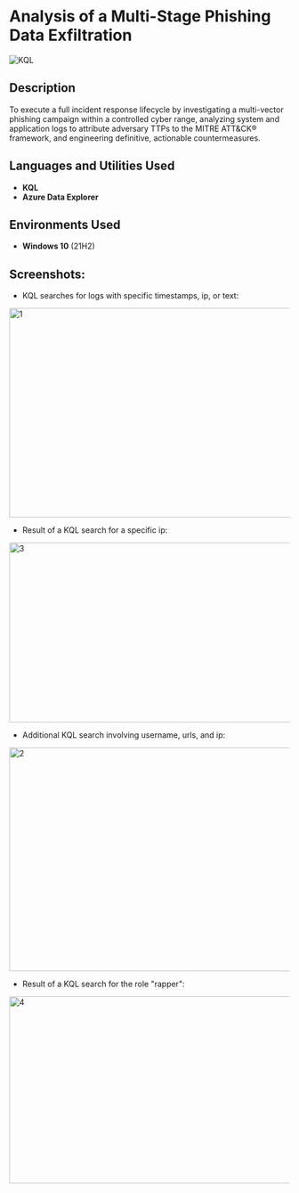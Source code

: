 # Analysis of a Multi-Stage Phishing Data Exfiltration
![KQL](https://img.shields.io/badge/KQL-red)


<h2>Description</h2>
To execute a full incident response lifecycle by investigating a multi-vector phishing campaign within a controlled cyber range, analyzing system and application logs to attribute adversary TTPs to the MITRE ATT&CK® framework, and engineering definitive, actionable countermeasures.
<br />


<h2>Languages and Utilities Used</h2>

- <b>KQL</b>
- <b>Azure Data Explorer</b> 

<h2>Environments Used </h2>

- <b>Windows 10</b> (21H2)

<h2>Screenshots:</h2>

- KQL searches for logs with specific timestamps, ip, or text:

<img width="779" height="376" alt="1" src="https://github.com/user-attachments/assets/92f61bdd-3913-4a51-9558-b24d6251a1b8" />

- Result of a KQL search for a specific ip:

<img width="1151" height="323" alt="3" src="https://github.com/user-attachments/assets/a6351d5c-e7f6-4470-9f8a-68dd80d63d86" />

- Additional KQL search involving username, urls, and ip:

<img width="794" height="402" alt="2" src="https://github.com/user-attachments/assets/300bcc20-bc94-403e-a47d-84b52c011f8b" />

- Result of a KQL search for the role "rapper":

<img width="1164" height="336" alt="4" src="https://github.com/user-attachments/assets/d6103199-445d-4aac-b1ad-827a55ac57c6" />

